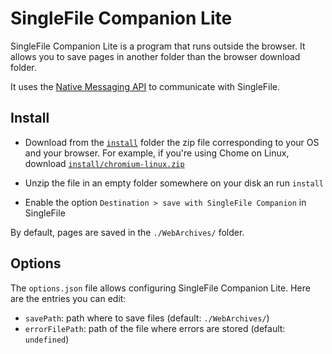 # SingleFile Companion Lite

SingleFile Companion Lite is a program that runs outside the browser. It allows
you to save pages in another folder than the browser download folder.

It uses the
[Native Messaging API](https://developer.mozilla.org/docs/Mozilla/Add-ons/WebExtensions/Native_messaging)
to communicate with SingleFile.

## Install

- Download from the [`install`](install/) folder the zip file corresponding to
  your OS and your browser. For example, if you're using Chome on Linux,
  download [`install/chromium-linux.zip`](install/chromium-linux.zip)

- Unzip the file in an empty folder somewhere on your disk an run `install`

- Enable the option `Destination > save with SingleFile Companion` in SingleFile

By default, pages are saved in the `./WebArchives/` folder.

## Options

The `options.json` file allows configuring SingleFile Companion Lite. Here are
the entries you can edit:

- `savePath`: path where to save files (default: `./WebArchives/`)
- `errorFilePath`: path of the file where errors are stored (default:
  `undefined`)
